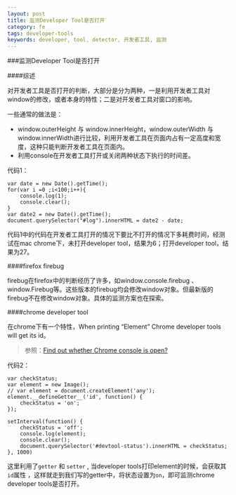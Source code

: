 ```yaml
---
layout: post
title: 监测Developer Tool是否打开
category: fe
tags: developer-tools
keywords: developer, tool, detector, 开发者工具, 监测
---
```


###监测Developer Tool是否打开  

####综述

对开发者工具是否打开的判断，大部分是分为两种，一是利用开发者工具对window的修改，或者本身的特性；二是对开发者工具对窗口的影响。

一些通常的做法是：   

+ window.outerHeight 与 window.innerHeight，window.outerWidth 与 window.innerWidth进行比较，利用开发者工具在页面内占有一定高度和宽度，这种只能判断开发者工具在页面内。
+ 利用console在开发者工具打开或关闭两种状态下执行的时间差。
    
<!--break-->     

代码1：

    var date = new Date().getTime();
    for(var i =0 ;i<100;i++){
        console.log(1);
        console.clear(); 
    }
    var date2 = new Date().getTime();
    document.querySelector("#log").innerHTML = date2 - date;

代码1中的代码在开发者工具打开的情况下要比不打开的情况下多耗费时间，经测试在mac chrome下，未打开developer tool，结果为6；打开developer tool，结果为27。


####firefox firebug   

firebug在firefox中的判断经历了许多，如window.console.firebug 、window.Firebug等。这些版本的firebug均会修改window对象。但最新版的firebug不在修改window对象。具体的监测方案也在探索。

####chrome developer tool

在chrome下有一个特性，When printing “Element” Chrome developer tools will get its id。

>参照：[Find out whether Chrome console is open?](http://stackoverflow.com/questions/7798748/find-out-whether-chrome-console-is-open/30638226#30638226)

代码2：

    var checkStatus;
    var element = new Image();
    // var element = document.createElement('any');
    element.__defineGetter__('id', function() {
        checkStatus = 'on';
    });

    setInterval(function() {
        checkStatus = 'off';
        console.log(element);
        console.clear();
        document.querySelector('#devtool-status').innerHTML = checkStatus;
    }, 1000)

这里利用了`getter` 和 `setter` , 当developer tools打印element的时候，会获取其`id`属性 ，这样就走到我们写的getter中，将状态设置为`on`，即可监测chrome developer tools是否打开。


